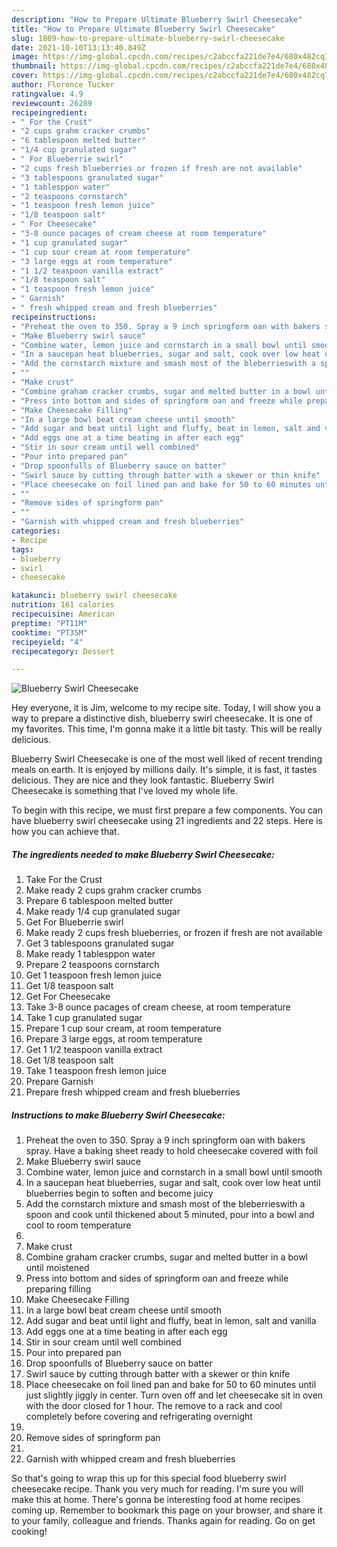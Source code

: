 ```yaml
---
description: "How to Prepare Ultimate Blueberry Swirl Cheesecake"
title: "How to Prepare Ultimate Blueberry Swirl Cheesecake"
slug: 1809-how-to-prepare-ultimate-blueberry-swirl-cheesecake
date: 2021-10-10T13:13:40.849Z
image: https://img-global.cpcdn.com/recipes/c2abccfa221de7e4/680x482cq70/blueberry-swirl-cheesecake-recipe-main-photo.jpg
thumbnail: https://img-global.cpcdn.com/recipes/c2abccfa221de7e4/680x482cq70/blueberry-swirl-cheesecake-recipe-main-photo.jpg
cover: https://img-global.cpcdn.com/recipes/c2abccfa221de7e4/680x482cq70/blueberry-swirl-cheesecake-recipe-main-photo.jpg
author: Florence Tucker
ratingvalue: 4.9
reviewcount: 26289
recipeingredient:
- " For the Crust"
- "2 cups grahm cracker crumbs"
- "6 tablespoon melted butter"
- "1/4 cup granulated sugar"
- " For Blueberrie swirl"
- "2 cups fresh blueberries or frozen if fresh are not available"
- "3 tablespoons granulated sugar"
- "1 tablesppon water"
- "2 teaspoons cornstarch"
- "1 teaspoon fresh lemon juice"
- "1/8 teaspoon salt"
- " For Cheesecake"
- "3-8 ounce pacages of cream cheese at room temperature"
- "1 cup granulated sugar"
- "1 cup sour cream at room temperature"
- "3 large eggs at room temperature"
- "1 1/2 teaspoon vanilla extract"
- "1/8 teaspoon salt"
- "1 teaspoon fresh lemon juice"
- " Garnish"
- " fresh whipped cream and fresh blueberries"
recipeinstructions:
- "Preheat the oven to 350. Spray a 9 inch springform oan with bakers spray. Have a baking sheet ready to hold cheesecake covered with foil"
- "Make Blueberry swirl sauce"
- "Combine water, lemon juice and cornstarch in a small bowl until smooth"
- "In a saucepan heat blueberries, sugar and salt, cook over low heat until blueberries begin to soften and become juicy"
- "Add the cornstarch mixture and smash most of the bleberrieswith a spoon and cook until thickened about 5 minuted, pour into a bowl and cool to room temperature"
- ""
- "Make crust"
- "Combine graham cracker crumbs, sugar and melted butter in a bowl until moistened"
- "Press into bottom and sides of springform oan and freeze while preparing filling"
- "Make Cheesecake Filling"
- "In a large bowl beat cream cheese until smooth"
- "Add sugar and beat until light and fluffy, beat in lemon, salt and vanilla"
- "Add eggs one at a time beating in after each egg"
- "Stir in sour cream until well combined"
- "Pour into prepared pan"
- "Drop spoonfulls of Blueberry sauce on batter"
- "Swirl sauce by cutting through batter with a skewer or thin knife"
- "Place cheesecake on foil lined pan and bake for 50 to 60 minutes until just slightly jiggly in center. Turn oven off and let cheesecake sit in oven with the door closed for 1 hour. The remove to a rack and cool completely before covering and refrigerating overnight"
- ""
- "Remove sides of springform pan"
- ""
- "Garnish with whipped cream and fresh blueberries"
categories:
- Recipe
tags:
- blueberry
- swirl
- cheesecake

katakunci: blueberry swirl cheesecake 
nutrition: 161 calories
recipecuisine: American
preptime: "PT11M"
cooktime: "PT35M"
recipeyield: "4"
recipecategory: Dessert

---
```



![Blueberry Swirl Cheesecake](https://img-global.cpcdn.com/recipes/c2abccfa221de7e4/680x482cq70/blueberry-swirl-cheesecake-recipe-main-photo.jpg)

Hey everyone, it is Jim, welcome to my recipe site. Today, I will show you a way to prepare a distinctive dish, blueberry swirl cheesecake. It is one of my favorites. This time, I'm gonna make it a little bit tasty. This will be really delicious.



Blueberry Swirl Cheesecake is one of the most well liked of recent trending meals on earth. It is enjoyed by millions daily. It's simple, it is fast, it tastes delicious. They are nice and they look fantastic. Blueberry Swirl Cheesecake is something that I've loved my whole life.


To begin with this recipe, we must first prepare a few components. You can have blueberry swirl cheesecake using 21 ingredients and 22 steps. Here is how you can achieve that.

<!--inarticleads1-->

##### The ingredients needed to make Blueberry Swirl Cheesecake:

1. Take  For the Crust
1. Make ready 2 cups grahm cracker crumbs
1. Prepare 6 tablespoon melted butter
1. Make ready 1/4 cup granulated sugar
1. Get  For Blueberrie swirl
1. Make ready 2 cups fresh blueberries, or frozen if fresh are not available
1. Get 3 tablespoons granulated sugar
1. Make ready 1 tablesppon water
1. Prepare 2 teaspoons cornstarch
1. Get 1 teaspoon fresh lemon juice
1. Get 1/8 teaspoon salt
1. Get  For Cheesecake
1. Take 3-8 ounce pacages of cream cheese, at room temperature
1. Take 1 cup granulated sugar
1. Prepare 1 cup sour cream, at room temperature
1. Prepare 3 large eggs, at room temperature
1. Get 1 1/2 teaspoon vanilla extract
1. Get 1/8 teaspoon salt
1. Take 1 teaspoon fresh lemon juice
1. Prepare  Garnish
1. Prepare  fresh whipped cream and fresh blueberries




<!--inarticleads2-->

##### Instructions to make Blueberry Swirl Cheesecake:

1. Preheat the oven to 350. Spray a 9 inch springform oan with bakers spray. Have a baking sheet ready to hold cheesecake covered with foil
1. Make Blueberry swirl sauce
1. Combine water, lemon juice and cornstarch in a small bowl until smooth
1. In a saucepan heat blueberries, sugar and salt, cook over low heat until blueberries begin to soften and become juicy
1. Add the cornstarch mixture and smash most of the bleberrieswith a spoon and cook until thickened about 5 minuted, pour into a bowl and cool to room temperature
1. 
1. Make crust
1. Combine graham cracker crumbs, sugar and melted butter in a bowl until moistened
1. Press into bottom and sides of springform oan and freeze while preparing filling
1. Make Cheesecake Filling
1. In a large bowl beat cream cheese until smooth
1. Add sugar and beat until light and fluffy, beat in lemon, salt and vanilla
1. Add eggs one at a time beating in after each egg
1. Stir in sour cream until well combined
1. Pour into prepared pan
1. Drop spoonfulls of Blueberry sauce on batter
1. Swirl sauce by cutting through batter with a skewer or thin knife
1. Place cheesecake on foil lined pan and bake for 50 to 60 minutes until just slightly jiggly in center. Turn oven off and let cheesecake sit in oven with the door closed for 1 hour. The remove to a rack and cool completely before covering and refrigerating overnight
1. 
1. Remove sides of springform pan
1. 
1. Garnish with whipped cream and fresh blueberries




So that's going to wrap this up for this special food blueberry swirl cheesecake recipe. Thank you very much for reading. I'm sure you will make this at home. There's gonna be interesting food at home recipes coming up. Remember to bookmark this page on your browser, and share it to your family, colleague and friends. Thanks again for reading. Go on get cooking!

